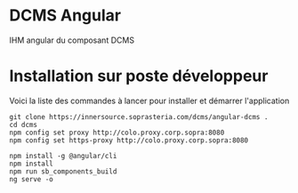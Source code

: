 # DCMS Angular
IHM angular du composant DCMS

# Installation sur poste développeur
Voici la liste des commandes à lancer pour installer et démarrer l'application

```shell
git clone https://innersource.soprasteria.com/dcms/angular-dcms .
cd dcms
npm config set proxy http://colo.proxy.corp.sopra:8080
npm config set https-proxy http://colo.proxy.corp.sopra:8080

npm install -g @angular/cli
npm install
npm run sb_components_build
ng serve -o
```
